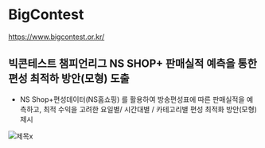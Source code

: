 # BigContest

https://www.bigcontest.or.kr/

## 빅콘테스트 챔피언리그 NS SHOP+ 판매실적 예측을 통한 편성 최적하 방안(모형) 도출
- NS Shop+편성데이터(NS홈쇼핑) 를 활용하여 방송편성표에 따른 판매실적을 예측하고, 최적 수익을 고려한 요일별/ 시간대별 / 카테고리별 편성 최적화 방안(모형) 제시

![제목x](https://user-images.githubusercontent.com/41909501/104198115-2f7db980-5469-11eb-8663-fbc5789799f7.png)
